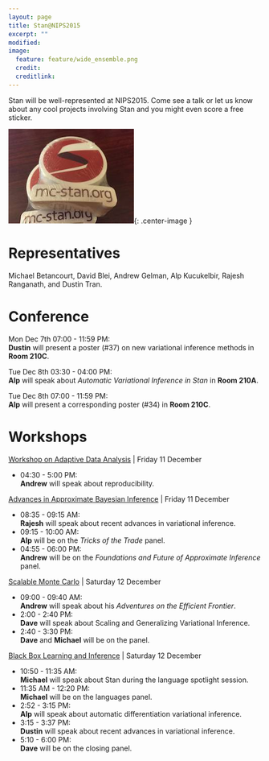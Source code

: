 ```yaml
---
layout: page
title: Stan@NIPS2015
excerpt: ""
modified:
image:
  feature: feature/wide_ensemble.png
  credit:
  creditlink:
---
```


Stan will be well-represented at NIPS2015.  Come see a talk
or let us know about any cool projects involving Stan and you
might even score a free sticker.

![LogoSticker](/images/logo_stickers.jpg){: .center-image }


Representatives
============

Michael Betancourt, David Blei, Andrew Gelman, Alp Kucukelbir,
Rajesh Ranganath, and Dustin Tran.


Conference
======

Mon Dec 7th 07:00 - 11:59 PM:  
**Dustin** will present a poster (#37) on new
variational inference methods in **Room 210C**.

Tue Dec 8th 03:30 - 04:00 PM:  
**Alp** will speak about _Automatic Variational
Inference in Stan_ in **Room 210A**.

Tue Dec 8th 07:00 - 11:59 PM:  
**Alp** will present a corresponding poster (#34) in
**Room 210C**.


Workshops
======

[Workshop on Adaptive Data Analysis](http://wadapt.org) |
Friday 11 December

* 04:30 - 5:00 PM:  
**Andrew** will speak about reproducibility.

[Advances in Approximate Bayesian Inference](http://approximateinference.org) |
Friday 11 December

* 08:35 - 09:15 AM:  
**Rajesh** will speak about recent advances in variational inference.
* 09:15 - 10:00 AM:  
**Alp** will be on the _Tricks of the Trade_ panel.
* 04:55 - 06:00 PM:  
**Andrew** will be on the _Foundations and Future of Approximate Inference_ panel.

[Scalable Monte Carlo](http://babaks.github.io/ScalableMonteCarlo/) |
Saturday 12 December

* 09:00 - 09:40 AM:  
**Andrew** will speak about his _Adventures on the Efficient Frontier_.
* 2:00 - 2:40 PM:  
**Dave** will speak about Scaling and Generalizing Variational Inference.
* 2:40 - 3:30 PM:  
**Dave** and **Michael** will be on the panel.

[Black Box Learning and Inference](http://www.blackboxworkshop.org) |
Saturday 12 December

* 10:50 - 11:35 AM:  
**Michael** will speak about Stan during the language spotlight session.
* 11:35 AM - 12:20 PM:  
**Michael** will be on the languages panel.
* 2:52 - 3:15 PM:  
**Alp** will speak about automatic differentiation variational inference.
* 3:15 - 3:37 PM:  
**Dustin** will speak about recent advances in variational inference.
* 5:10 - 6:00 PM:  
**Dave** will be on the closing panel.




















